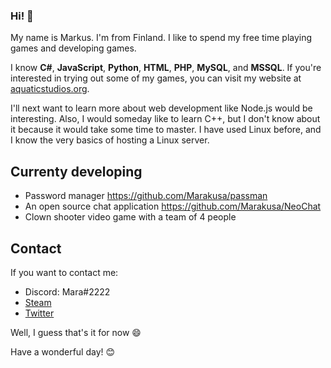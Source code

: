 ### Hi! 👋

My name is Markus. I'm from Finland. I like to spend my free time playing games and developing games.

I know **C#**, **JavaScript**, **Python**, **HTML**, **PHP**, **MySQL**, and **MSSQL**. If you're interested in trying out some of my games, you can visit my website at [aquaticstudios.org](https://aquaticstudios.org).

I'll next want to learn more about web development like Node.js would be interesting. Also, I would someday like to learn C++, but I don't know about it because it would take some time to master.
I have used Linux before, and I know the very basics of hosting a Linux server.

## Currenty developing
- Password manager https://github.com/Marakusa/passman
- An open source chat application https://github.com/Marakusa/NeoChat
- Clown shooter video game with a team of 4 people

## Contact
If you want to contact me:
- Discord: Mara#2222
- [Steam](https://steamcommunity.com/id/Marakusa/)
- [Twitter](https://twitter.com/Marakusa_)


Well, I guess that's it for now 😄

Have a wonderful day! 😊
